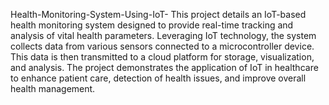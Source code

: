 Health-Monitoring-System-Using-IoT-
This project details an IoT-based health monitoring system designed to provide real-time tracking and analysis of vital health parameters. Leveraging IoT technology, the system collects data from various sensors connected to a microcontroller device. This data is then transmitted to a cloud platform  for storage, visualization, and analysis.
The project demonstrates the application of IoT in healthcare to enhance patient care,  detection of health issues, and improve overall health management.
